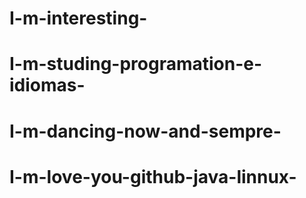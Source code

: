 # I-m-interesting-
# I-m-studing-programation-e-idiomas-
# I-m-dancing-now-and-sempre-
# I-m-love-you-github-java-linnux-
